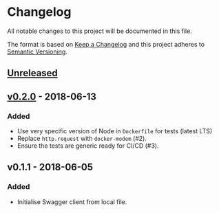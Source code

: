 # Changelog
All notable changes to this project will be documented in this file.

The format is based on [Keep a Changelog](https://keepachangelog.com/en/1.0.0/)
and this project adheres to [Semantic Versioning](https://semver.org/spec/v2.0.0.html).

## [Unreleased]

## [v0.2.0] - 2018-06-13
### Added
- Use very specific version of Node in `Dockerfile` for tests (latest LTS)
- Replace `http.request` with `docker-modem` (#2).
- Ensure the tests are generic ready for CI/CD (#3).

## v0.1.1 - 2018-06-05
### Added
- Initialise Swagger client from local file.

[Unreleased]: https://github.com/markbirbeck/docker-engine/compare/v0.2.0...HEAD
[v0.2.0]: https://github.com/markbirbeck/docker-engine/compare/v0.1.1...v0.2.0
